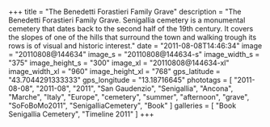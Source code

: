 +++
title = "The Benedetti Forastieri Family Grave"
description = "The Benedetti Forastieri Family Grave. Senigallia cemetery is a monumental cemetery that dates back to the second half of the 19th century. It covers the slopes of one of the hills that surround the town and walking trough its rows is of visual and historic interest."
date = "2011-08-08T14:46:34"
image = "20110808@144634"
image_s = "20110808@144634-s"
image_width_s = "375"
image_height_s = "300"
image_xl = "20110808@144634-xl"
image_width_xl = "960"
image_height_xl = "768"
gps_latitude = "43.7044291333333"
gps_longitude = "13.18716645"
phototags = [ "2011-08-08", "2011-08", "2011", "San Gaudenzio", "Senigallia", "Ancona", "Marche", "Italy", "Europe", "cemetery", "summer", "afternoon", "grave", "SoFoBoMo2011", "SenigalliaCemetery", "Book" ]
galleries = [ "Book Senigallia Cemetery", "Timeline 2011" ]
+++
